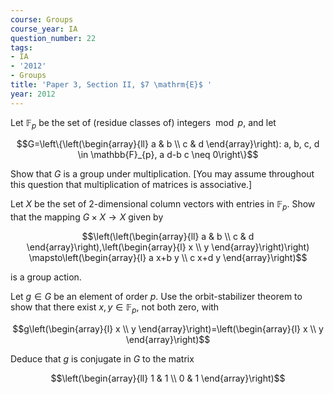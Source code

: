 ```yaml
---
course: Groups
course_year: IA
question_number: 22
tags:
- IA
- '2012'
- Groups
title: 'Paper 3, Section II, $7 \mathrm{E}$ '
year: 2012
---
```




Let $\mathbb{F}_{p}$ be the set of (residue classes of) integers $\bmod p$, and let

$$G=\left\{\left(\begin{array}{ll}
a & b \\
c & d
\end{array}\right): a, b, c, d \in \mathbb{F}_{p}, a d-b c \neq 0\right\}$$

Show that $G$ is a group under multiplication. [You may assume throughout this question that multiplication of matrices is associative.]

Let $X$ be the set of 2-dimensional column vectors with entries in $\mathbb{F}_{p}$. Show that the mapping $G \times X \rightarrow X$ given by

$$\left(\left(\begin{array}{ll}
a & b \\
c & d
\end{array}\right),\left(\begin{array}{l}
x \\
y
\end{array}\right)\right) \mapsto\left(\begin{array}{l}
a x+b y \\
c x+d y
\end{array}\right)$$

is a group action.

Let $g \in G$ be an element of order $p$. Use the orbit-stabilizer theorem to show that there exist $x, y \in \mathbb{F}_{p}$, not both zero, with

$$g\left(\begin{array}{l}
x \\
y
\end{array}\right)=\left(\begin{array}{l}
x \\
y
\end{array}\right)$$

Deduce that $g$ is conjugate in $G$ to the matrix

$$\left(\begin{array}{ll}
1 & 1 \\
0 & 1
\end{array}\right)$$